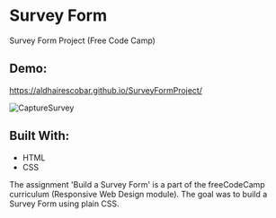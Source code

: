 # Survey Form
Survey Form Project (Free Code Camp)

## Demo:
https://aldhairescobar.github.io/SurveyFormProject/

![CaptureSurvey](https://user-images.githubusercontent.com/63808163/82717833-51b99180-9c64-11ea-89aa-09d741231776.JPG)

## Built With:
- HTML
- CSS

The assignment 'Build a Survey Form' is a part of the freeCodeCamp curriculum (Responsive Web Design module). The goal was to build a Survey Form using plain CSS.

